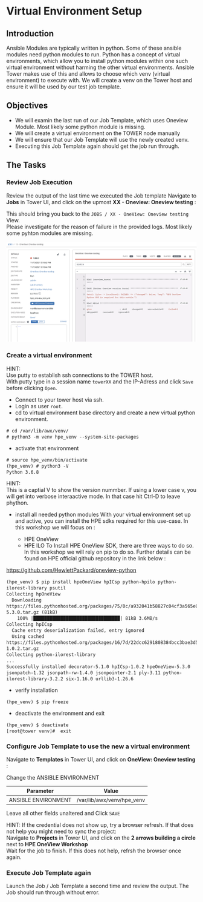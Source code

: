 # Virtual Environment Setup

## Introduction

Ansible Modules are typically written in python. Some of these ansible modules need python modules to run. Python has a concept of virtual environments, which allow you to install python modules within one such virtual environment without harming the other virtual environments. Ansible Tower makes use of this and allows to choose which venv (virtual environment) to execute with.
We will create a venv on the Tower host and ensure it will be used by our test job template. 


## Objectives
- We will examin the last run of our Job Template, which uses Oneview Module. Most likely some python module is missing.
- We will create a virtual environment on the TOWER node manually
- We will ensure that our Job Template will use the newly created venv.
- Executing this Job Template again should get the job run through.

## The Tasks

### Review Job Execution 
Review the output of the last time we executed the Job template
Navigate to **Jobs** in Tower UI, and click on the upmost **XX - Oneview: Oneview testing** :

This should bring you back to the `JOBS / XX - OneView: Oneview testing` View.<br>
Please investigate for the reason of failure in the provided logs. Most likely some pyhton modules are missing.

![venv-Missing](/images/venv_missing.png)

### Create a virtual environment
HINT:<br>
Use putty to establish ssh connections to the TOWER host.<br>
With putty type in a session name `towerXX` and the IP-Adress and click `Save` before clicking `Open`.<br>

- Connect to your tower host via ssh. 
- Login as user `root`.
- cd to virtual environment base directory and create a new virtual python environment.  
```
# cd /var/lib/awx/venv/
# python3 -m venv hpe_venv --system-site-packages
```
- activate that environment
```
# source hpe_venv/bin/activate
(hpe_venv) # python3 -V
Python 3.6.8
```
HINT:<br>
This is a captial V to show the version nummber. If using a lower case v, you will get into verbose interaactive mode. In that case hit Ctrl-D to leave phython.


- install all needed python modules 
With your virtual environment set up and active, you can install the HPE sdks required for this use-case. In this workshop we will focus on :

   - HPE OneView
   - HPE ILO
To Install HPE OneView SDK, there are three ways to do so. In this workshop we will rely on pip to do so. Further details can be found on HPE official github repository in the link below :

https://github.com/HewlettPackard/oneview-python
```
(hpe_venv) $ pip install hpeOneView hpICsp python-hpilo python-ilorest-library psutil
Collecting hpOneView
  Downloading https://files.pythonhosted.org/packages/75/0c/a932041b58827c04cf3a565e0ace692e75f731d368e532ec4d484c870030/hpOneView-5.3.0.tar.gz (81kB)
    100% |████████████████████████████████| 81kB 3.6MB/s 
Collecting hpICsp
  Cache entry deserialization failed, entry ignored
  Using cached https://files.pythonhosted.org/packages/16/7d/22dcc6291808384bcc3bae3d50100662c607456695841aa48dedd3d8e445/hpICsp-1.0.2.tar.gz
Collecting python-ilorest-library
...
Successfully installed decorator-5.1.0 hpICsp-1.0.2 hpeOneView-5.3.0 jsonpatch-1.32 jsonpath-rw-1.4.0 jsonpointer-2.1 ply-3.11 python-ilorest-library-3.2.2 six-1.16.0 urllib3-1.26.6

```
- verify installation
```
(hpe_venv) $ pip freeze 
```
- deactivate the environment and exit
```
(hpe_venv) $ deactivate 
[root@tower venv]#  exit
```

### Configure Job Template to use the new a virtual environment
Navigate to **Templates** in Tower UI, and click on **OneView: Oneview testing** :

Change the ANSIBLE ENVIRONMENT

| Parameter | Value |
|---|---|
| ANSIBLE ENVIRONMENT | /var/lib/awx/venv/hpe_venv |
Leave all other fields unaltered and Click `SAVE`

HINT: 
If the credential does not show up, try a browser refresh.
If that does not help you might need to sync the project:<br>
Navigate to **Projects** in Tower UI, and click on the **2 arrows building a circle** next to **HPE OneView Workshop** <br>
Wait for the job to finish.  If this does not help, refrsh the browser once again.


### Execute Job Template again
Launch the Job / Job Template a second time and review the output. The Job should run through without error. 
